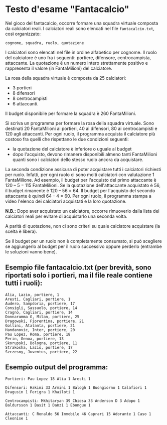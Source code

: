 # Testo d'esame "Fantacalcio"

Nel gioco del fantacalcio, occorre formare una squadra virtuale composta da calciatori reali. I calciatori reali sono
elencati nel file `fantacalcio.txt`, così organizzato:

	cognome, squadra, ruolo, quotazione

I calciatori sono elencati nel file in ordine alfabetico per cognome. Il ruolo del calciatore è uno fra i seguenti:
portiere, difensore, centrocampista, attaccante. La quotazione è un numero intero strettamente positivo e rappresenta il
valore (in FantaMilioni) del calciatore.

La rosa della squadra virtuale è composta da 25 calciatori:

- 3 portieri
- 8 difensori
- 8 centrocampisti
- 6 attaccanti.

Il budget disponibile per formare la squadra è 260 FantaMilioni.

Si scriva un programma per formare la rosa della squadra virtuale. Sono destinati 20 FantaMilioni ai portieri, 40 ai
difensori, 80 ai centrocampisti e 120 agli attaccanti. Per ogni ruolo, il programma acquista il calciatore più costoso
fra quelli che rispettano le due condizioni seguenti:

- la quotazione del calciatore è inferiore o uguale al budget
- dopo l'acquisto, devono rimanere disponibili almeno tanti FantaMilioni quanti sono i calciatori dello stesso ruolo
  ancora da acquistare.

La seconda condizione assicura di poter acquistare tutti i calciatori richiesti per ruolo. Infatti, per ogni ruolo ci
sono molti calciatori con valutazione 1 FantaMilione. Ad esempio, il budget per l'acquisto del primo attaccante è 120 –
5 = 115 FantaMilioni. Se la quotazione dell'attaccante acquistato è 56, il budget rimanente è 120 – 56 = 64. Il budget
per l'acquisto del secondo attaccante è quindi 64 – 4 = 60. Per ogni ruolo, il programma stampa a video l'elenco dei
calciatori acquistati e la loro quotazione.

**N.B.:** Dopo aver acquistato un calciatore, occorre rimuoverlo dalla lista dei calciatori reali per evitare di
acquistarlo una seconda volta.

A parità di quotazione, non ci sono criteri su quale calciatore acquistare (la scelta è libera).

Se il budget per un ruolo non è completamente consumato, si può scegliere se aggiungerlo al budget per il ruolo
successivo oppure perderlo (entrambe le soluzioni vanno bene).

## Esempio file fantacalcio.txt (per brevità, sono riportati solo i portieri, ma il file reale contiene tutti i ruoli):

	Alia, Lazio, portiere, 1
	Aresti, Cagliari, portiere, 1
	Audero, Sampdoria, portiere, 17
	Consigli, Sassuolo, portiere, 14
	Cragno, Cagliari, portiere, 14
	Donnarumma G, Milan, portiere, 25
	Dragowski, Fiorentina, portiere, 21
	Gollini, Atalanta, portiere, 21
	Handanovic, Inter, portiere, 20
	Pau Lopez, Roma, portiere, 18
	Perin, Genoa, portiere, 13
	Skorupski, Bologna, portiere, 11
	Strakosha, Lazio, portiere, 17
	Szczesny, Juventus, portiere, 22

## Esempio output del programma:

	Portieri: Pau Lopez 18 Alia 1 Aresti 1

	Difensori: Hakimi 33 Armini 1 Balogh 1 Buongiorno 1 Calafiori 1 Dragusin 1 Ferigra 1 Khailoti 1
 
	Centrocampisti: Mkhitaryan 39 Chiesa 33 Anderson D 3 Adopo 1 Baldursson 1 Basit 1 Danzi 1 Ebongue 1
 
	Attaccanti: C Ronaldo 56 Immobile 46 Caprari 15 Adorante 1 Caso 1 Cleonise 1